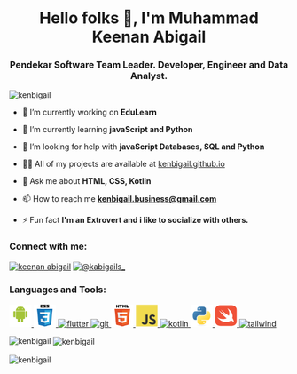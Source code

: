<h1 align="center">Hello folks 👋, I'm Muhammad Keenan Abigail</h1>
<h3 align="center">Pendekar Software Team Leader. Developer, Engineer and Data Analyst.</h3>

<p align="left"> <img src="https://komarev.com/ghpvc/?username=kenbigail&label=Profile%20views&color=0e75b6&style=flat" alt="kenbigail" /> </p>

- 🔭 I’m currently working on **EduLearn**

- 🌱 I’m currently learning **javaScript and Python**

- 🤝 I’m looking for help with **javaScript Databases, SQL and Python**

- 👨‍💻 All of my projects are available at [kenbigail.github.io](kenbigail.github.io)

- 💬 Ask me about **HTML, CSS, Kotlin**

- 📫 How to reach me **kenbigail.business@gmail.com**

- ⚡ Fun fact **I'm an Extrovert and i like to socialize with others.**

<h3 align="left">Connect with me:</h3>
<p align="left">
<a href="https://linkedin.com/in/keenan abigail" target="blank"><img align="center" src="https://raw.githubusercontent.com/rahuldkjain/github-profile-readme-generator/master/src/images/icons/Social/linked-in-alt.svg" alt="keenan abigail" height="30" width="40" /></a>
<a href="https://instagram.com/kenbigail.dev" target="blank"><img align="center" src="https://raw.githubusercontent.com/rahuldkjain/github-profile-readme-generator/master/src/images/icons/Social/instagram.svg" alt="@kabigails_" height="30" width="40" /></a>
</p>

<h3 align="left">Languages and Tools:</h3>
<p align="left"> <a href="https://developer.android.com" target="_blank" rel="noreferrer"> <img src="https://raw.githubusercontent.com/devicons/devicon/master/icons/android/android-original-wordmark.svg" alt="android" width="40" height="40"/> </a> <a href="https://www.w3schools.com/css/" target="_blank" rel="noreferrer"> <img src="https://raw.githubusercontent.com/devicons/devicon/master/icons/css3/css3-original-wordmark.svg" alt="css3" width="40" height="40"/> </a> <a href="https://flutter.dev" target="_blank" rel="noreferrer"> <img src="https://www.vectorlogo.zone/logos/flutterio/flutterio-icon.svg" alt="flutter" width="40" height="40"/> </a> <a href="https://git-scm.com/" target="_blank" rel="noreferrer"> <img src="https://www.vectorlogo.zone/logos/git-scm/git-scm-icon.svg" alt="git" width="40" height="40"/> </a> <a href="https://www.w3.org/html/" target="_blank" rel="noreferrer"> <img src="https://raw.githubusercontent.com/devicons/devicon/master/icons/html5/html5-original-wordmark.svg" alt="html5" width="40" height="40"/> </a> <a href="https://developer.mozilla.org/en-US/docs/Web/JavaScript" target="_blank" rel="noreferrer"> <img src="https://raw.githubusercontent.com/devicons/devicon/master/icons/javascript/javascript-original.svg" alt="javascript" width="40" height="40"/> </a> <a href="https://kotlinlang.org" target="_blank" rel="noreferrer"> <img src="https://www.vectorlogo.zone/logos/kotlinlang/kotlinlang-icon.svg" alt="kotlin" width="40" height="40"/> </a> <a href="https://www.python.org" target="_blank" rel="noreferrer"> <img src="https://raw.githubusercontent.com/devicons/devicon/master/icons/python/python-original.svg" alt="python" width="40" height="40"/> </a> <a href="https://developer.apple.com/swift/" target="_blank" rel="noreferrer"> <img src="https://raw.githubusercontent.com/devicons/devicon/master/icons/swift/swift-original.svg" alt="swift" width="40" height="40"/> </a> <a href="https://tailwindcss.com/" target="_blank" rel="noreferrer"> <img src="https://www.vectorlogo.zone/logos/tailwindcss/tailwindcss-icon.svg" alt="tailwind" width="40" height="40"/> </a> </p>

<p><img align="left" src="https://github-readme-stats.vercel.app/api/top-langs?username=kenbigail&show_icons=true&locale=en&layout=compact" alt="kenbigail" /></p>

<p>&nbsp;<img align="center" src="https://github-readme-stats.vercel.app/api?username=kenbigail&show_icons=true&locale=en" alt="kenbigail" /></p>

<p><img align="center" src="https://github-readme-streak-stats.herokuapp.com/?user=kenbigail&" alt="kenbigail" /></p>
